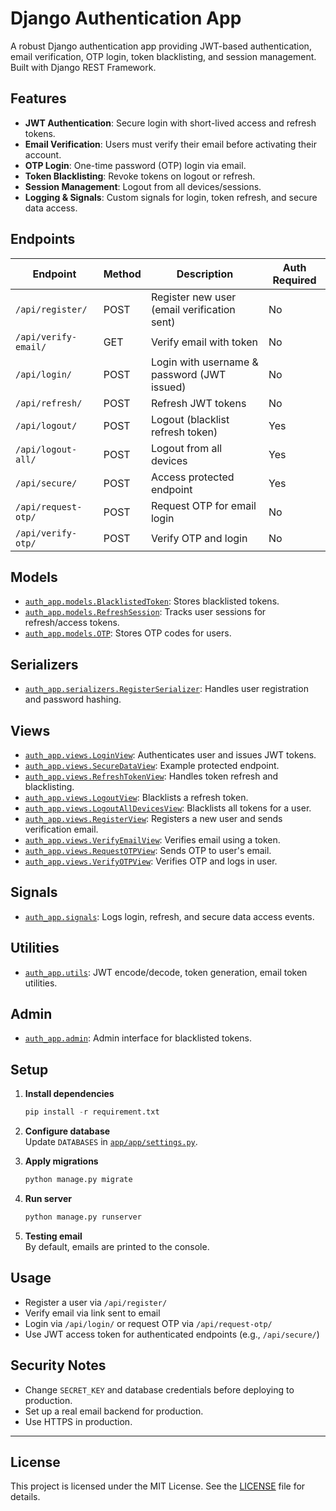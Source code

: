 # Django Authentication App

A robust Django authentication app providing JWT-based authentication, email verification, OTP login, token blacklisting, and session management. Built with Django REST Framework.

## Features

- **JWT Authentication**: Secure login with short-lived access and refresh tokens.
- **Email Verification**: Users must verify their email before activating their account.
- **OTP Login**: One-time password (OTP) login via email.
- **Token Blacklisting**: Revoke tokens on logout or refresh.
- **Session Management**: Logout from all devices/sessions.
- **Logging & Signals**: Custom signals for login, token refresh, and secure data access.

## Endpoints

| Endpoint              | Method | Description                                 | Auth Required|
|-----------------------|--------|---------------------------------------------|--------------|
| `/api/register/`      | POST   | Register new user (email verification sent) | No           |
| `/api/verify-email/`  | GET    | Verify email with token                     | No           |
| `/api/login/`         | POST   | Login with username & password (JWT issued) | No           |
| `/api/refresh/`       | POST   | Refresh JWT tokens                          | No           |
| `/api/logout/`        | POST   | Logout (blacklist refresh token)            | Yes          |
| `/api/logout-all/`    | POST   | Logout from all devices                     | Yes          |
| `/api/secure/`        | POST   | Access protected endpoint                   | Yes          |
| `/api/request-otp/`   | POST   | Request OTP for email login                 | No           |
| `/api/verify-otp/`    | POST   | Verify OTP and login                        | No           |

## Models

- [`auth_app.models.BlacklistedToken`](app/auth_app/models.py): Stores blacklisted tokens.
- [`auth_app.models.RefreshSession`](app/auth_app/models.py): Tracks user sessions for refresh/access tokens.
- [`auth_app.models.OTP`](app/auth_app/models.py): Stores OTP codes for users.

## Serializers

- [`auth_app.serializers.RegisterSerializer`](app/auth_app/serializers.py): Handles user registration and password hashing.

## Views

- [`auth_app.views.LoginView`](app/auth_app/views.py): Authenticates user and issues JWT tokens.
- [`auth_app.views.SecureDataView`](app/auth_app/views.py): Example protected endpoint.
- [`auth_app.views.RefreshTokenView`](app/auth_app/views.py): Handles token refresh and blacklisting.
- [`auth_app.views.LogoutView`](app/auth_app/views.py): Blacklists a refresh token.
- [`auth_app.views.LogoutAllDevicesView`](app/auth_app/views.py): Blacklists all tokens for a user.
- [`auth_app.views.RegisterView`](app/auth_app/views.py): Registers a new user and sends verification email.
- [`auth_app.views.VerifyEmailView`](app/auth_app/views.py): Verifies email using a token.
- [`auth_app.views.RequestOTPView`](app/auth_app/views.py): Sends OTP to user's email.
- [`auth_app.views.VerifyOTPView`](app/auth_app/views.py): Verifies OTP and logs in user.

## Signals

- [`auth_app.signals`](app/auth_app/signals.py): Logs login, refresh, and secure data access events.

## Utilities

- [`auth_app.utils`](app/auth_app/utils.py): JWT encode/decode, token generation, email token utilities.

## Admin

- [`auth_app.admin`](app/auth_app/admin.py): Admin interface for blacklisted tokens.

## Setup

1. **Install dependencies**
  
   ```python
   pip install -r requirement.txt
   ```

2. **Configure database**  
   Update `DATABASES` in [`app/app/settings.py`](app/app/settings.py).

3. **Apply migrations**

    ```python
    python manage.py migrate
    ```

4. **Run server**

   ```python
   python manage.py runserver
   ```

5. **Testing email**  
   By default, emails are printed to the console.

## Usage

- Register a user via `/api/register/`
- Verify email via link sent to email
- Login via `/api/login/` or request OTP via `/api/request-otp/`
- Use JWT access token for authenticated endpoints (e.g., `/api/secure/`)

## Security Notes

- Change `SECRET_KEY` and database credentials before deploying to production.
- Set up a real email backend for production.
- Use HTTPS in production.

---

## License

This project is licensed under the MIT License. See the [LICENSE](LICENSE) file for details.
